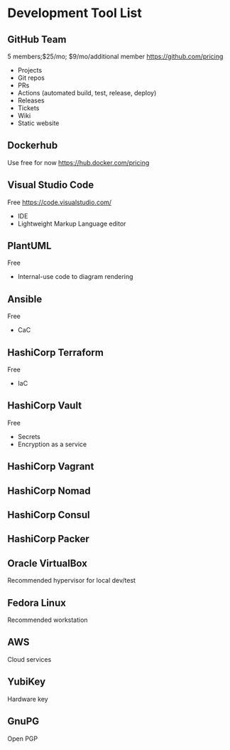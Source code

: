 # Development Tool List

## GitHub Team
5 members;$25/mo; $9/mo/additional member
https://github.com/pricing
* Projects
* Git repos
* PRs
* Actions (automated build, test, release, deploy)
* Releases
* Tickets
* Wiki
* Static website

## Dockerhub
Use free for now
https://hub.docker.com/pricing

## Visual Studio Code
Free
https://code.visualstudio.com/
* IDE
* Lightweight Markup Language editor

## PlantUML
Free
* Internal-use code to diagram rendering

## Ansible
Free
* CaC

## HashiCorp Terraform
Free
* IaC

## HashiCorp Vault
Free
* Secrets
* Encryption as a service

## HashiCorp Vagrant

## HashiCorp Nomad

## HashiCorp Consul

## HashiCorp Packer

## Oracle VirtualBox
Recommended hypervisor for local dev/test

## Fedora Linux
Recommended workstation

## AWS
Cloud services

## YubiKey
Hardware key

## GnuPG
Open PGP
